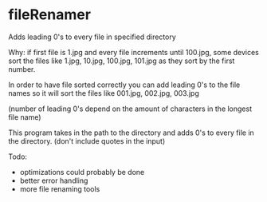 # fileRenamer
Adds leading 0's to every file in specified directory

Why: if first file is 1.jpg and every file increments until 100.jpg, some devices sort the files like 1.jpg, 10.jpg, 100.jpg, 101.jpg as they sort by the first number.

In order to have file sorted correctly you can add leading 0's to the file names so it will sort the files like 001.jpg, 002.jpg, 003.jpg 

(number of leading 0's depend on the amount of characters in the longest file name)

This program takes in the path to the directory and adds 0's to every file in the directory. (don't include quotes in the input)

Todo:
- optimizations could probably be done
- better error handling
- more file renaming tools
